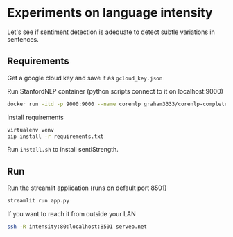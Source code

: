# Experiments on language intensity

Let's see if sentiment detection is adequate to detect subtle variations in sentences.

## Requirements

Get a google cloud key and save it as `gcloud_key.json`

Run StanfordNLP container (python scripts connect to it on localhost:9000)

```bash
docker run -itd -p 9000:9000 --name corenlp graham3333/corenlp-complete
```

Install requirements

```bash
virtualenv venv
pip install -r requirements.txt
```

Run `install.sh` to install sentiStrength.


## Run

Run the streamlit application (runs on default port 8501)

```bash
streamlit run app.py
```

If you want to reach it from outside your LAN

```bash
ssh -R intensity:80:localhost:8501 serveo.net
```
